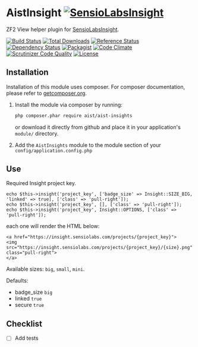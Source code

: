 AistInsight [![SensioLabsInsight](https://insight.sensiolabs.com/projects/49aa984e-d392-4029-aebf-7e92ca7f55aa/small.png)](https://insight.sensiolabs.com/projects/49aa984e-d392-4029-aebf-7e92ca7f55aa)
===========
ZF2 View helper plugin for [SensioLabsInsight](https://insight.sensiolabs.com).

[![Build Status](https://travis-ci.org/ma-si/aist-locale.svg?branch=master)](https://travis-ci.org/ma-si/aist-locale)
[![Total Downloads](https://poser.pugx.org/aist/aist-insight/downloads)](https://packagist.org/packages/aist/aist-insight)
[![Reference Status](https://www.versioneye.com/php/aist:aist-insight/reference_badge.svg?style=flat)](https://www.versioneye.com/php/aist:aist-insight/references)
[![Dependency Status](https://www.versioneye.com/user/projects/55dcaecf8d9c4b0018000955/badge.svg?style=flat)](https://www.versioneye.com/user/projects/55dcaecf8d9c4b0018000955)
[![Packagist](https://img.shields.io/packagist/v/aist/aist-insight.svg)]()
[![Code Climate](https://codeclimate.com/github/ma-si/aist-insight/badges/gpa.svg)](https://codeclimate.com/github/ma-si/aist-insight)
[![Scrutinizer Code Quality](https://scrutinizer-ci.com/g/ma-si/aist-insight/badges/quality-score.png?b=master)](https://scrutinizer-ci.com/g/ma-si/aist-insight/?branch=master)
[![License](https://poser.pugx.org/aist/aist-insight/license)](https://packagist.org/packages/aist/aist-insight)

## Installation
Installation of this module uses composer.
For composer documentation, please refer to [getcomposer.org](http://getcomposer.org/).

1. Install the module via composer by running:

    ```sh
    php composer.phar require aist/aist-insights
    ```

   or download it directly from github and place it in your application's `module/` directory.

2. Add the `AistInsights` module to the module section of your `config/application.config.php`


## Use
Required Insight project key.

    echo $this->insight('project_key', ['badge_size' => Insight::SIZE_BIG, 'linked' => true], ['class' => 'pull-right']);
    echo $this->insight('project_key', [], ['class' => 'pull-right']);
    echo $this->insight('project_key', Insight::OPTIONS, ['class' => 'pull-right']);

each one will render the HTML below:

    <a href="https://insight.sensiolabs.com/projects/{project_key}">
    <img src="https://insight.sensiolabs.com/projects/{project_key}/{size}.png" class="pull-right">
    </a>

Available sizes: `big`, `small`, `mini`.

Defaults:
* badge_size `big`
* linked `true`
* secure `true`


## Checklist
- [ ] Add tests
